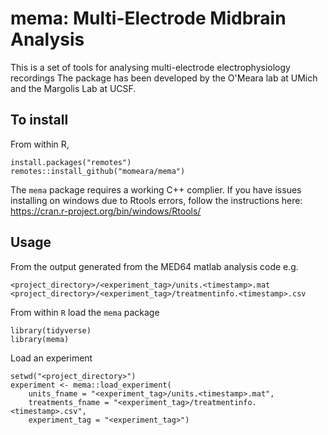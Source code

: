 # mema: Multi-Electrode Midbrain Analysis

This is a set of tools for analysing multi-electrode electrophysiology recordings
The package has been developed by the O'Meara lab at UMich and the Margolis Lab at UCSF.

## To install
From within R,

    install.packages("remotes")
    remotes::install_github("momeara/mema")

The `mema` package requires a working C++ complier. If you have issues
installing on windows due to Rtools errors, follow the
instructions here: https://cran.r-project.org/bin/windows/Rtools/

## Usage

From the output generated from the MED64 matlab analysis code e.g.

    <project_directory>/<experiment_tag>/units.<timestamp>.mat
    <project_directory>/<experiment_tag>/treatmentinfo.<timestamp>.csv

From within `R` load the `mema` package

	library(tidyverse)
    library(mema)

Load an experiment

	setwd("<project_directory>")
	experiment <- mema::load_experiment(
	    units_fname = "<experiment_tag>/units.<timestamp>.mat",
		treatments_fname = "<experiment_tag>/treatmentinfo.<timestamp>.csv",
		experiment_tag = "<experiment_tag>")

